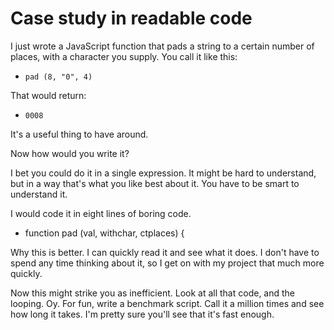 # Case study in readable code
I just wrote a JavaScript function that pads a string to a certain number of places, with a character you supply. You call it like this:
* <code>pad (8, "0", 4)</code>

That would return:
* <code>0008</code>

It's a useful thing to have around.

Now how would you write it?

I bet you could do it in a single expression. It might be hard to understand, but in a way that's what you like best about it. You have to be smart to understand it. 

I would code it in eight lines of boring code.
* function pad (val, withchar, ctplaces) {

Why this is better.  I can quickly read it and see what it does. I don't have to spend any time thinking about it, so I get on with my project that much more quickly.

Now this might strike you as inefficient. Look at all that code, and the looping. Oy. For fun, write a benchmark script. Call it a million times and see how long it takes. I'm pretty sure you'll see that it's fast enough. 

